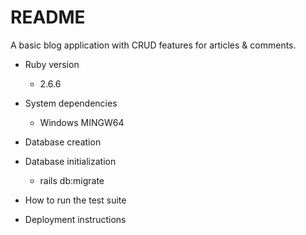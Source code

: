# README

A basic blog application with CRUD features for articles & comments.

* Ruby version
  - 2.6.6

* System dependencies
  - Windows MINGW64

* Database creation

* Database initialization
  - rails db:migrate

* How to run the test suite

* Deployment instructions
